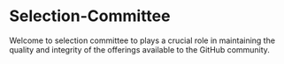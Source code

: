 # Selection-Committee
Welcome to selection committee to plays a crucial role in maintaining the quality and integrity of the offerings available to the GitHub community.
